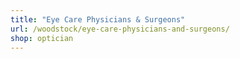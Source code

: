 ```yaml
---
title: "Eye Care Physicians & Surgeons"
url: /woodstock/eye-care-physicians-and-surgeons/
shop: optician
---
```

